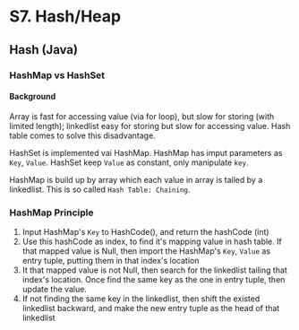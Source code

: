 # S7. Hash/Heap

## Hash \(Java\)

### HashMap vs HashSet

#### Background

Array is fast for accessing value \(via for loop\), but slow for storing \(with limited length\); linkedlist easy for storing but slow for accessing value. Hash table comes  to solve this disadvantage.

HashSet is implemented vai HashMap. HashMap has imput parameters as `Key`, `Value`. HashSet keep `Value` as constant, only manipulate `key`.

HashMap is build up by array which each value in array is tailed by a linkedlist. This is so called `Hash Table: Chaining`. 

### HashMap Principle

1. Input HashMap's `Key` to HashCode\(\), and return the hashCode \(int\)
2. Use this hashCode as index, to find it's mapping value in hash table. If that mapped value is Null, then import the HashMap's `Key`, `Value` as entry tuple, putting them in that index's location
3. It that mapped value is not Null, then search for the linkedlist tailing that index's location. Once find the same key as the one in entry tuple, then update the value.
4. If not finding the same key in the linkedlist, then shift the existed linkedlist backward, and make the new entry tuple as the head of that linkedlist

